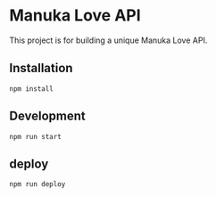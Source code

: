 # Manuka Love API

This project is for building a unique Manuka Love API.

## Installation

```
npm install
```

## Development

```
npm run start
```

## deploy

```
npm run deploy
```
